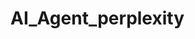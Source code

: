 # AI_Agent_perplexity

<!-- "AI_Agent_perplexity": {
        "__init__.py": "",
        "config": {
            "__init__.py": "",
            "settings.py": "",
        },
        "api": {
            "__init__.py": "",
            "perplexity_client.py": "",
        },
        "models": {
            "__init__.py": "",
            "travel_query.py": "",
        },
        "services": {
            "__init__.py": "",
            "search_service.py": "",
            "response_service.py": "",
        },
        "utils": {
            "__init__.py": "",
            "helpers.py": "",
        },
        "main.py": "", -->